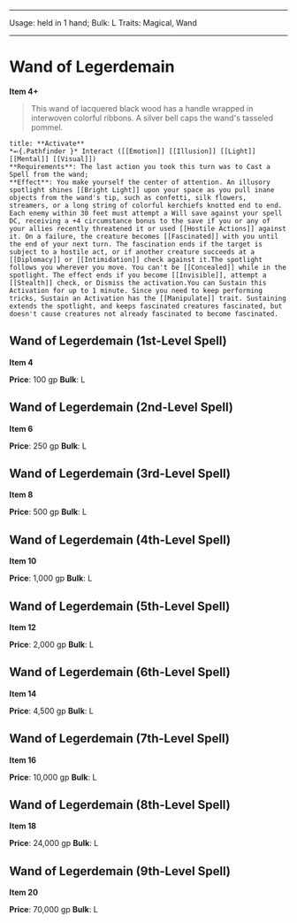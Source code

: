
---
Usage: held in 1 hand;
Bulk: L
Traits: Magical, Wand

---

# Wand of Legerdemain

**Item 4+**

> This wand of lacquered black wood has a handle wrapped in interwoven colorful ribbons. A silver bell caps the wand's tasseled pommel.

```ad-embed-ability
title: **Activate**
*⬻{.Pathfinder }* Interact ([[Emotion]] [[Illusion]] [[Light]] [[Mental]] [[Visual]]) 
**Requirements**: The last action you took this turn was to Cast a Spell from the wand;
**Effect**: You make yourself the center of attention. An illusory spotlight shines [[Bright Light]] upon your space as you pull inane objects from the wand's tip, such as confetti, silk flowers, streamers, or a long string of colorful kerchiefs knotted end to end. Each enemy within 30 feet must attempt a Will save against your spell DC, receiving a +4 circumstance bonus to the save if you or any of your allies recently threatened it or used [[Hostile Actions]] against it. On a failure, the creature becomes [[Fascinated]] with you until the end of your next turn. The fascination ends if the target is subject to a hostile act, or if another creature succeeds at a [[Diplomacy]] or [[Intimidation]] check against it.The spotlight follows you wherever you move. You can't be [[Concealed]] while in the spotlight. The effect ends if you become [[Invisible]], attempt a [[Stealth]] check, or Dismiss the activation.You can Sustain this Activation for up to 1 minute. Since you need to keep performing tricks, Sustain an Activation has the [[Manipulate]] trait. Sustaining extends the spotlight, and keeps fascinated creatures fascinated, but doesn't cause creatures not already fascinated to become fascinated.

```

## Wand of Legerdemain (1st-Level Spell)

**Item 4**

**Price**: 100 gp
**Bulk**: L

## Wand of Legerdemain (2nd-Level Spell)

**Item 6**

**Price**: 250 gp
**Bulk**: L

## Wand of Legerdemain (3rd-Level Spell)

**Item 8**

**Price**: 500 gp
**Bulk**: L

## Wand of Legerdemain (4th-Level Spell)

**Item 10**

**Price**: 1,000 gp
**Bulk**: L

## Wand of Legerdemain (5th-Level Spell)

**Item 12**

**Price**: 2,000 gp
**Bulk**: L

## Wand of Legerdemain (6th-Level Spell)

**Item 14**

**Price**: 4,500 gp
**Bulk**: L

## Wand of Legerdemain (7th-Level Spell)

**Item 16**

**Price**: 10,000 gp
**Bulk**: L

## Wand of Legerdemain (8th-Level Spell)

**Item 18**

**Price**: 24,000 gp
**Bulk**: L

## Wand of Legerdemain (9th-Level Spell)

**Item 20**

**Price**: 70,000 gp
**Bulk**: L
